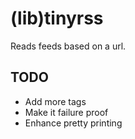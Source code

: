 (lib)tinyrss
=======

Reads feeds based on a url.

TODO
----

* Add more tags
* Make it failure proof
* Enhance pretty printing
